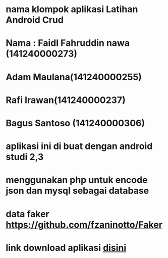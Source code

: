 # nama klompok aplikasi Latihan Android Crud

# Nama : Faidl Fahruddin nawa (141240000273)
#       Adam Maulana(141240000255)
#       Rafi Irawan(141240000237)
#       Bagus Santoso (141240000306)
# aplikasi ini di buat dengan android studi 2,3
# menggunakan php untuk encode json dan mysql sebagai database
# data faker https://github.com/fzaninotto/Faker
# link download aplikasi <a href="https://drive.google.com/open?id=0B1fXYXPFDTv8Yk44NzlVTG84Tnc">disini</a>


 
